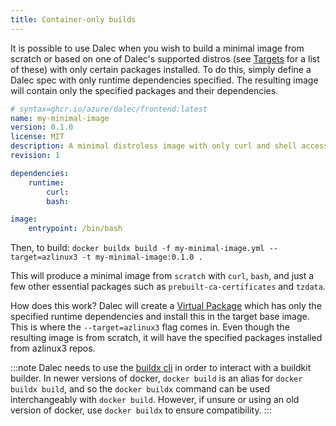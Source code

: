 ```yaml
---
title: Container-only builds
---
```



It is possible to use Dalec when you wish to build a minimal image from scratch or based on one of Dalec's supported distros (see [Targets](targets.md) for a list of these) with only certain packages installed. To do this, simply define a Dalec spec with only runtime dependencies specified. The resulting image will contain only the specified packages and their dependencies.

```yaml
# syntax=ghcr.io/azure/dalec/frontend:latest
name: my-minimal-image
version: 0.1.0
license: MIT
description: A minimal distroless image with only curl and shell access
revision: 1

dependencies:
    runtime:
        curl:
        bash:

image:
    entrypoint: /bin/bash

```

Then, to build:
`docker buildx build -f my-minimal-image.yml --target=azlinux3 -t my-minimal-image:0.1.0 .`

This will produce a minimal image from `scratch` with `curl`, `bash`, and just a few other essential packages such as `prebuilt-ca-certificates` and `tzdata`. 

How does this work? Dalec will create a [Virtual Package](virtual-packages.md) which has only the specified runtime dependencies and install this in the target base image. This is where the `--target=azlinux3` flag comes in. Even though the resulting image is from scratch, it will have the specified packages installed from azlinux3 repos.

:::note
Dalec needs to use the [buildx cli](https://github.com/docker/buildx#manual-download) in order to interact with a buildkit builder. In newer versions of docker, `docker build` is an alias for `docker buildx build`, and so the `docker buildx` command can be used interchangeably with `docker build`. However, if unsure or using an old version of docker, use `docker buildx` to ensure compatibility.
:::

